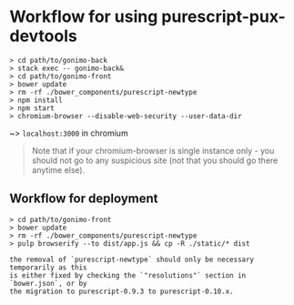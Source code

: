 Workflow for using purescript-pux-devtools
==========================================
```
> cd path/to/gonimo-back
> stack exec -- gonimo-back&
> cd path/to/gonimo-front
> bower update
> rm -rf ./bower_components/purescript-newtype
> npm install
> npm start
> chromium-browser --disable-web-security --user-data-dir
```
~> `localhost:3000` in chromium

> Note that if your chromium-browser is single instance only - you should not go
> to any suspicious site (not that you should go there anytime else).

Workflow for deployment
-----------------------

```
> cd path/to/gonimo-front
> bower update
> rm -rf ./bower_components/purescript-newtype
> pulp browserify --to dist/app.js && cp -R ./static/* dist

the removal of `purescript-newtype` should only be necessary temporarily as this
is either fixed by checking the `"resolutions"` section in `bower.json`, or by
the migration to purescript-0.9.3 to purescript-0.10.x.


